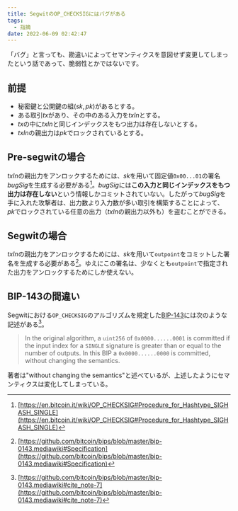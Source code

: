 ```yaml
---
title: SegwitのOP_CHECKSIGにはバグがある
tags:
  - 指摘
date: 2022-06-09 02:42:47
---
```


「バグ」と言っても、勘違いによってセマンティクスを意図せず変更してしまったという話であって、脆弱性とかではないです。

## 前提

- 秘密鍵と公開鍵の組$(\mathit{sk},\mathit{pk})$があるとする。
- ある取引$\mathit{tx}$があり、その中のある入力を$\mathit{txIn}$とする。
- $\mathit{tx}$の中に$\mathit{txIn}$と同じインデックスをもつ出力は存在しないとする。
- $\mathit{txIn}$の親出力は$\mathit{pk}$でロックされているとする。

## Pre-segwitの場合

$\mathit{txIn}$の親出力をアンロックするためには、$\mathit{sk}$を用いて固定値`0x00...01`の署名$\mathit{bugSig}$を生成する必要がある[^1]。$\mathit{bugSig}$には**この入力と同じインデックスをもつ出力は存在しない**という情報しかコミットされていない。したがって$\mathit{bugSig}$を手に入れた攻撃者は、出力数より入力数が多い取引を構築することによって、$\mathit{pk}$でロックされている任意の出力（$\mathit{txIn}$の親出力以外も）を盗むことができる。

[^1]: [https://en.bitcoin.it/wiki/OP_CHECKSIG#Procedure_for_Hashtype_SIGHASH_SINGLE](https://en.bitcoin.it/wiki/OP_CHECKSIG#Procedure_for_Hashtype_SIGHASH_SINGLE)

## Segwitの場合

$\mathit{txIn}$の親出力をアンロックするためには、$\mathit{sk}$を用いて`outpoint`をコミットした署名を生成する必要がある[^2]。ゆえにこの署名は、少なくとも`outpoint`で指定された出力をアンロックするためにしか使えない。

[^2]: [https://github.com/bitcoin/bips/blob/master/bip-0143.mediawiki#Specification](https://github.com/bitcoin/bips/blob/master/bip-0143.mediawiki#Specification)

## BIP-143の間違い

Segwitにおける`OP_CHECKSIG`のアルゴリズムを規定した[BIP-143](https://github.com/bitcoin/bips/blob/master/bip-0143.mediawiki)には次のような記述がある[^3]。

> In the original algorithm, a `uint256` of `0x0000......0001` is committed if the input index for a `SINGLE` signature is greater than or equal to the number of outputs. In this BIP a `0x0000......0000` is committed, without changing the semantics.

著者は"without changing the semantics"と述べているが、上述したようにセマンティクスは変化してしまっている。

[^3]: [https://github.com/bitcoin/bips/blob/master/bip-0143.mediawiki#cite_note-7](https://github.com/bitcoin/bips/blob/master/bip-0143.mediawiki#cite_note-7)
